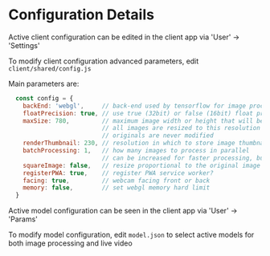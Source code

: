 # Configuration Details

Active client configuration can be edited in the client app via 'User' -> 'Settings'  

To modify client configuration advanced parameters, edit `client/shared/config.js`  

Main parameters are:
```js
  const config = {
    backEnd: 'webgl',     // back-end used by tensorflow for image processing, can be webgl, cpu, wasm
    floatPrecision: true, // use true (32bit) or false (16bit) float precision
    maxSize: 780,         // maximum image width or height that will be used for processing
                          // all images are resized to this resolution for in-memory processing only
                          // originals are never modified
    renderThumbnail: 230, // resolution in which to store image thumbnail embedded in result set
    batchProcessing: 1,   // how many images to process in parallel
                          // can be increased for faster processing, but uses extra GPU memory
    squareImage: false,   // resize proportional to the original image or to a square image
    registerPWA: true,    // register PWA service worker?
    facing: true,         // webcam facing front or back
    memory: false,        // set webgl memory hard limit
  }
```

Active model configuration can be seen in the client app via 'User' -> 'Params'  

To modify model configuration, edit `model.json` to select active models for both image processing and live video  
